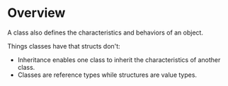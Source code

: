# Overview

A class also defines the characteristics and behaviors of an object. 

Things classes have that structs don't:
  * Inheritance enables one class to inherit the characteristics of another class.
  * Classes are reference types while structures are value types.